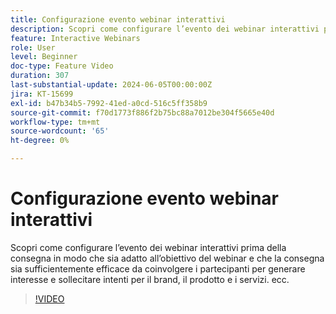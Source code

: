 ```yaml
---
title: Configurazione evento webinar interattivi
description: Scopri come configurare l’evento dei webinar interattivi prima della consegna in base all’obiettivo del webinar.
feature: Interactive Webinars
role: User
level: Beginner
doc-type: Feature Video
duration: 307
last-substantial-update: 2024-06-05T00:00:00Z
jira: KT-15699
exl-id: b47b34b5-7992-41ed-a0cd-516c5ff358b9
source-git-commit: f70d1773f886f2b75bc88a7012be304f5665e40d
workflow-type: tm+mt
source-wordcount: '65'
ht-degree: 0%

---
```


# Configurazione evento webinar interattivi

Scopri come configurare l’evento dei webinar interattivi prima della consegna in modo che sia adatto all’obiettivo del webinar e che la consegna sia sufficientemente efficace da coinvolgere i partecipanti per generare interesse e sollecitare intenti per il brand, il prodotto e i servizi. ecc.

>[!VIDEO](https://video.tv.adobe.com/v/3429637/?learn=on)
